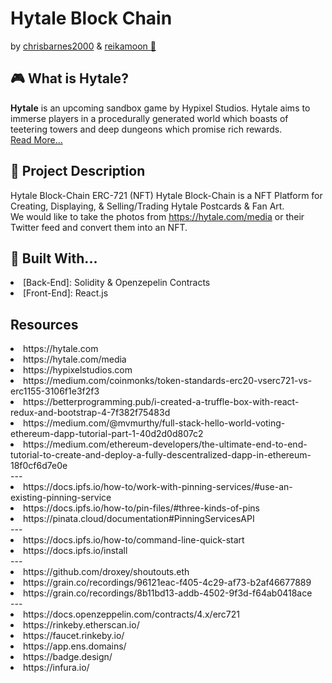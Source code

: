 # Hytale Block Chain
by [chrisbarnes2000](https://github.com/chrisbarnes2000) & [reikamoon :ribbon:](https://github.com/reikamoon)

## :video_game: What is Hytale?
<b>Hytale</b> is an upcoming sandbox game by Hypixel Studios. Hytale aims to immerse players in a procedurally generated world which boasts of teetering towers and deep dungeons which promise rich rewards.<br>
[Read More...](https://hytale.com/)

## :memo: Project Description
Hytale Block-Chain ERC-721 (NFT)
Hytale Block-Chain is a NFT Platform for Creating, Displaying, & Selling/Trading Hytale Postcards & Fan Art.<br>
We would like to take the photos from https://hytale.com/media or their Twitter feed and convert them into an NFT.

## :hammer: Built With...
<li>[Back-End]: Solidity & Openzepelin Contracts</li> 
<li>[Front-End]: React.js</li>

## Resources
<li>https://hytale.com</li>
<li>https://hytale.com/media</li>
<li>https://hypixelstudios.com</li>
<li>https://medium.com/coinmonks/token-standards-erc20-vserc721-vs-erc1155-3106f1e3f2f3</li>
<li>https://betterprogramming.pub/i-created-a-truffle-box-with-react-redux-and-bootstrap-4-7f382f75483d</li>
<li>https://medium.com/@mvmurthy/full-stack-hello-world-voting-ethereum-dapp-tutorial-part-1-40d2d0d807c2</li>
<li>https://medium.com/ethereum-developers/the-ultimate-end-to-end-tutorial-to-create-and-deploy-a-fully-descentralized-dapp-in-ethereum-18f0cf6d7e0e</li>
---
<li>https://docs.ipfs.io/how-to/work-with-pinning-services/#use-an-existing-pinning-service</li>
<li>https://docs.ipfs.io/how-to/pin-files/#three-kinds-of-pins</li>
<li>https://pinata.cloud/documentation#PinningServicesAPI</li>
---
<li>https://docs.ipfs.io/how-to/command-line-quick-start</li>
<li>https://docs.ipfs.io/install</li>
---
<li>https://github.com/droxey/shoutouts.eth</li>
<li>https://grain.co/recordings/96121eac-f405-4c29-af73-b2af46677889</li>
<li>https://grain.co/recordings/8b11bd13-addb-4502-9f3d-f64ab0418ace</li>
---
<li>https://docs.openzeppelin.com/contracts/4.x/erc721</li>
<li>https://rinkeby.etherscan.io/</li>
<li>https://faucet.rinkeby.io/</li>
<li>https://app.ens.domains/</li>
<li>https://badge.design/</li>
<li>https://infura.io/</li>